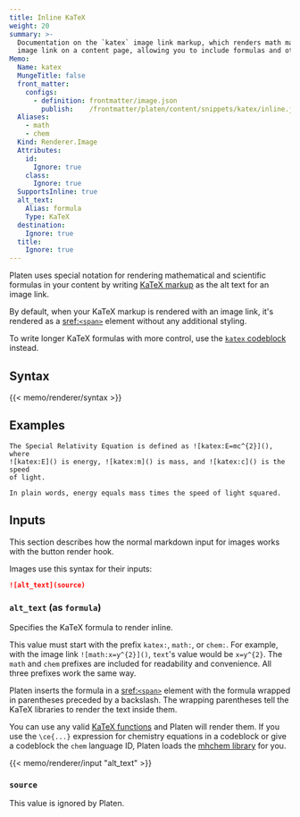 ```yaml
---
title: Inline KaTeX
weight: 20
summary: >-
  Documentation on the `katex` image link markup, which renders math markup in the alt text of an
  image link on a content page, allowing you to include formulas and other advanced representations.
Memo:
  Name: katex
  MungeTitle: false
  front_matter:
    configs:
      - definition: frontmatter/image.json
        publish:    /frontmatter/platen/content/snippets/katex/inline.json
  Aliases:
    - math
    - chem
  Kind: Renderer.Image
  Attributes:
    id:
      Ignore: true
    class:
      Ignore: true
  SupportsInline: true
  alt_text:
    Alias: formula
    Type: KaTeX
  destination:
    Ignore: true
  title:
    Ignore: true
---
```


Platen uses special notation for rendering mathematical and scientific formulas in your content by
writing [KaTeX markup][01] as the alt text for an image link.

By default, when your KaTeX markup is rendered with an image link, it's rendered as a
[sref:`<span>`][s01] element without any additional styling.

To write longer KaTeX formulas with more control, use the [`katex` codeblock][02] instead.

## Syntax

{{< memo/renderer/syntax >}}

## Examples

```memo-example-renderer { title="KaTeX In a Paragraph" }
The Special Relativity Equation is defined as ![katex:E=mc^{2}](), where
![katex:E]() is energy, ![katex:m]() is mass, and ![katex:c]() is the speed
of light.

In plain words, energy equals mass times the speed of light squared.
```

## Inputs

This section describes how the normal markdown input for images works with the button render hook.

Images use this syntax for their inputs:

```markdown
![alt_text](source)
```

### `alt_text` (as `formula`)

Specifies the KaTeX formula to render inline.

This value must start with the prefix `katex:`, `math:`, or `chem:`. For example, with the image
link `![math:x=y^{2}]()`, `text`'s value would be `x=y^{2}`. The `math` and `chem` prefixes are
included for readability and convenience. All three prefixes work the same way.

Platen inserts the formula in a [sref:`<span>`][s01] element with the formula wrapped in parentheses
preceded by a backslash. The wrapping parentheses tell the KaTeX libraries to render the text inside
them.

You can use any valid [KaTeX functions][03] and Platen will render them. If you use the `\ce{...}`
expression for chemistry equations in a codeblock or give a codeblock the `chem` language ID, Platen
loads the [mhchem library][04] for you.

{{< memo/renderer/input "alt_text" >}}

### `source`

This value is ignored by Platen.

<!-- Link References -->
[01]: https://katex.org/
[02]: block.md
[03]: https://katex.org/docs/supported.html
[04]: https://mhchem.github.io/MathJax-mhchem/
[s01]: mdn.html.element:span
